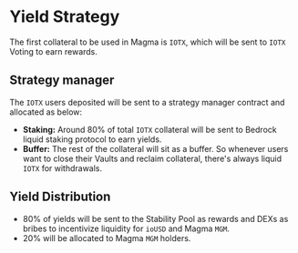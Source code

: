 # Yield Strategy

The first collateral to be used in Magma is `IOTX`, which will be sent to `IOTX` Voting to earn rewards.

## Strategy manager

The `IOTX` users deposited will be sent to a strategy manager contract and allocated as below:

* **Staking:** Around 80% of total `IOTX` collateral will be sent to Bedrock liquid staking protocol to earn yields.
* **Buffer:** The rest of the collateral will sit as a buffer. So whenever users want to close their Vaults and reclaim collateral, there's always liquid `IOTX` for withdrawals.

## Yield Distribution

* 80% of yields will be sent to the Stability Pool as rewards and DEXs as bribes to incentivize liquidity for `ioUSD` and Magma `MGM`.
* 20% will be allocated to Magma `MGM` holders.
